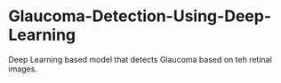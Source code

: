 # Glaucoma-Detection-Using-Deep-Learning
Deep Learning based model that detects Glaucoma based on teh retinal images.
